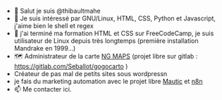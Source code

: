 - 👋 Salut je suis @thibaultmahe
- 👀 Je suis intéressé par GNU/Linux, HTML, CSS, Python et Javascript, j'aime bien le shell et regex
- 🌱 j'ai terminé ma formation HTML et CSS sur FreeCodeCamp, je suis utilisateur de Linux depuis très longtemps (première installation Mandrake en 1999...)
- 🗺️ Administrateur de la carte [NG MAPS](https://cngmaps.naturegaz.com/ma) (projet libre sur gitlab : https://gitlab.com/Seballot/gogocarto )
- Créateur de pas mal de petits sites sous wordpressn
- je fais du marketing automation avec le projet libre [Mautic](https://www.mautic.org/) et [n8n](https://n8n.io)
- 📫 Me contacter ici.

<!---
thibaultmahe/thibaultmahe is a ✨ special ✨ repository because its `README.md` (this file) appears on your GitHub profile.
You can click the Preview link to take a look at your changes.
--->
